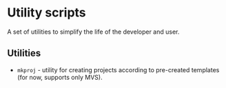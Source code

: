 # Utility scripts

A set of utilities to simplify the life of the developer and user.

## Utilities
* `mkproj` - utility for creating projects according to pre-created templates (for now, supports only MVS).